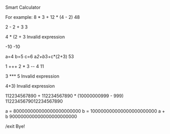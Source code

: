 Smart Calculator

For example:
8 * 3 + 12 * (4 - 2)
48

2 - 2 + 3
3

4 * (2 + 3
Invalid expression

-10
-10

a=4
b=5
c=6
a*2+b*3+c*(2+3)
53

1 +++ 2 * 3 -- 4
11

3 *** 5
Invalid expression

4+3)
Invalid expression

112234567890 + 112234567890 * (10000000999 - 999)
1122345679012234567890

a = 800000000000000000000000
b = 100000000000000000000000
a + b
900000000000000000000000

/exit
Bye!
